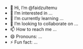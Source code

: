 - 👋 Hi, I’m @faidzultemu
- 👀 I’m interested in ...
- 🌱 I’m currently learning ...
- 💞️ I’m looking to collaborate on ...
- 📫 How to reach me ...
- 😄 Pronouns: ...
- ⚡ Fun fact: ...

<!---
faidzultemu/faidzultemu is a ✨ special ✨ repository because its `README.md` (this file) appears on your GitHub profile.
You can click the Preview link to take a look at your changes.
--->
